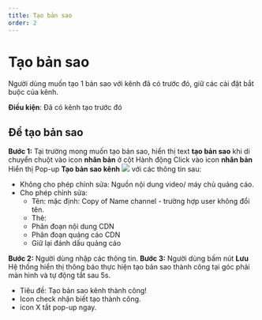 ```yaml
---
title: Tạo bản sao
order: 2
---
```

# Tạo bản sao
Người dùng muốn tạo 1 bản sao với kênh đã có trước đó, giữ các cài đặt bắt buộc của kênh.

**Điều kiện**: Đã có kênh tạo trước đó

## Để tạo bản sao
**Bước 1:** Tại trường mong muốn tạo bản sao, hiển thị text **tạo bản sao** khi di chuyển chuột vào icon **nhân bản**  ở cột Hành động Click vào icon **nhân bản** Hiển thị Pop-up **Tạo bản sao kênh** ![](../image/Pop-up-duplicate.png) với các thông tin sau:
* Không cho phép chỉnh sửa: Nguồn nội dung video/ máy chủ quảng cáo.
* Cho phép chỉnh sửa:
    * Tên: mặc định: Copy of Name channel - trường hợp user không đổi tên.
    * Thẻ:
    * Phân đoạn nội dung CDN
    * Phân đoạn quảng cáo CDN
    * Giữ lại đánh dấu quảng cáo

**Bước 2:** Người dùng nhập các thông tin. **Bước 3:** Người dùng bấm nút **Lưu** Hệ thống hiển thị thông báo thực hiện tạo bản sao thành công tại góc phải màn hình và tự động tắt sau 5s.

* Tiêu đề: Tạo bản sao kênh thành công!
* Icon check nhận biết tạo thành công.
* icon X tắt pop-up ngay.